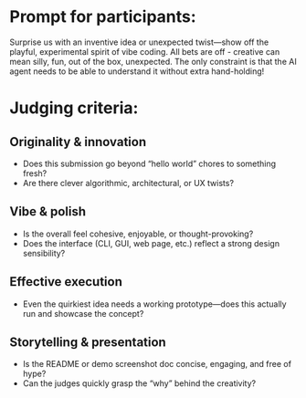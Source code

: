 
# Prompt for participants:
Surprise us with an inventive idea or unexpected twist—show off the playful, experimental spirit of vibe coding. All bets are off - creative can mean silly, fun, out of the box, unexpected. The only constraint is that the AI agent needs to be able to understand it without extra hand-holding!
# Judging criteria:

## Originality & innovation
* Does this submission go beyond “hello world” chores to something fresh?
* Are there clever algorithmic, architectural, or UX twists?

## Vibe & polish
* Is the overall feel cohesive, enjoyable, or thought-provoking?
* Does the interface (CLI, GUI, web page, etc.) reflect a strong design sensibility?

## Effective execution
* Even the quirkiest idea needs a working prototype—does this actually run and showcase the concept?

## Storytelling & presentation
* Is the README or demo screenshot doc concise, engaging, and free of hype?
* Can the judges quickly grasp the “why” behind the creativity?
